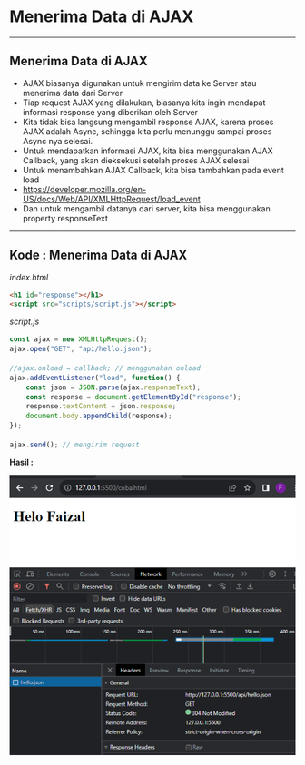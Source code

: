 # Menerima Data di AJAX

---

## Menerima Data di AJAX

- AJAX biasanya digunakan untuk mengirim data ke Server atau menerima data dari Server
- Tiap request AJAX yang dilakukan, biasanya kita ingin mendapat informasi response yang diberikan oleh Server
- Kita tidak bisa langsung mengambil response AJAX, karena proses AJAX adalah Async, sehingga kita perlu menunggu sampai proses Async nya selesai.
- Untuk mendapatkan informasi AJAX, kita bisa menggunakan AJAX Callback, yang akan dieksekusi setelah proses AJAX selesai
- Untuk menambahkan AJAX Callback, kita bisa tambahkan pada event load
- https://developer.mozilla.org/en-US/docs/Web/API/XMLHttpRequest/load_event
- Dan untuk mengambil datanya dari server, kita bisa menggunakan property responseText

---

## Kode : Menerima Data di AJAX

*index.html*

```html
<h1 id="response"></h1>
<script src="scripts/script.js"></script>
```

*script.js*

```js
const ajax = new XMLHttpRequest();
ajax.open("GET", "api/hello.json");

//ajax.onload = callback; // menggunakan onload
ajax.addEventListener("load", function() {
    const json = JSON.parse(ajax.responseText);
    const response = document.getElementById("response");
    response.textContent = json.response;
    document.body.appendChild(response);
});

ajax.send(); // mengirim request
```

**Hasil :**

![1](../assets/img/4/1.PNG)